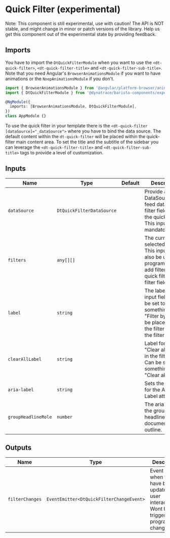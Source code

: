 # Quick Filter (experimental)

Note: This component is still experimental, use with caution! The API is NOT
stable, and might change in minor or patch versions of the library. Help us get
this component out of the experimental state by providing feedback.

<ba-ux-snippet name="quick-filter-intro"></ba-ux-snippet>

<ba-live-example name="DtExampleQuickFilterDefault" fullwidth></ba-live-example>

## Imports

You have to import the `DtQuickFilterModule` when you want to use the
`<dt-quick-filter>`, `<dt-quick-filter-title>` and
`<dt-quick-filter-sub-title>`. Note that you need Angular's
`BrowserAnimationsModule` if you want to have animations or the
`NoopAnimationsModule` if you don't.

```typescript
import { BrowserAnimationsModule } from '@angular/platform-browser/animations';
import { DtQuickFilterModule } from '@dynatrace/barista-components/experimental/quick-filter';

@NgModule({
  imports: [BrowserAnimationsModule, DtQuickFilterModule],
})
class AppModule {}
```

To use the quick filter in your template there is the
`<dt-quick-filter [dataSource]="_dataSource">` where you have to bind the data
source. The default content within the `dt-quick-filter` will be placed within
the quick-filter main content area. To set the title and the subtitle of the
sidebar you can leverage the `<dt-quick-filter-title>` and
`<dt-quick-filter-sub-title>` tags to provide a level of customization.

## Inputs

| Name                | Type                      | Default | Description                                                                                                                         |
| ------------------- | ------------------------- | ------- | ----------------------------------------------------------------------------------------------------------------------------------- |
| `dataSource`        | `DtQuickFilterDataSource` |         | Provide a DataSource to feed data to the filter field and the quick filter. This input is mandatory.                                |
| `filters`           | `any[][]`                 |         | The currently selected filters. This input can also be used to programmatically add filters to the quick filter and filter field.   |
| `label`             | `string`                  |         | The label for the input field. Can be set to something like "Filter by". Will be placed next to the filter icon in the filter field |
| `clearAllLabel`     | `string`                  |         | Label for the "Clear all" button in the filter field. Can be set to something like "Clear all".                                     |
| `aria-label`        | `string`                  |         | Sets the value for the Aria-Label attribute.                                                                                        |
| `groupHeadlineRole` | `number`                  |         | The aria-level of the group headlines for the document outline.                                                                     |

## Outputs

| Name            | Type                                     | Description                                                                                                 |
| --------------- | ---------------------------------------- | ----------------------------------------------------------------------------------------------------------- |
| `filterChanges` | `EventEmitter<DtQuickFilterChangeEvent>` | Event emitted when filters have been updated by user interaction. Wont be triggered by programmatic changes |
